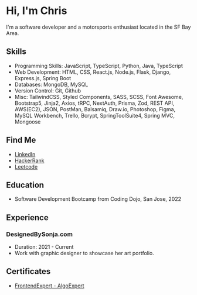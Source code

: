 # Hi, I'm Chris

I'm a software developer and a motorsports enthusiast located in the SF Bay Area. 

## Skills

- Programming Skills: JavaScript, TypeScript, Python, Java, TypeScript
- Web Development: HTML, CSS, React.js, Node.js, Flask, Django, Express.js, Spring Boot
- Databases: MongoDB, MySQL
- Version Control: Git, Github
- Misc: TailwindCSS, Styled Components, SASS, SCSS, Font Awesome, Bootstrap5, Jinja2, Axios, tRPC, NextAuth, Prisma, Zod, REST API, AWS(EC2), JSON, PostMan, Balsamiq, Draw.io, Photoshop, Figma, MySQL Workbench, Trello, Bcrypt, SpringToolSuite4, Spring MVC, Mongoose
  
## Find Me
- [LinkedIn](https://www.linkedin.com/in/chrishoganjr/)
- [HackerRank](https://www.hackerrank.com/cHogan)
- [Leetcode](https://leetcode.com/u/ChrisHogan/)

## Education
- Software Development Bootcamp from Coding Dojo, San Jose, 2022

## Experience

### DesignedBySonja.com
- Duration: 2021 - Current
- Work with graphic designer to showcase her art portfolio.

## Certificates
- [FrontendExpert - AlgoExpert](https://certificate.algoexpert.io/FrontendExpert%20Certificate%20FE-9a9273efc0)
